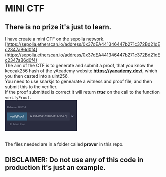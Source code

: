 # MINI CTF
## There is no prize it's just to learn.
I have create a mini CTF on the sepolia network.<br>
[https://sepolia.etherscan.io/address/0x37dEA441346447b271c372Bd21dEc2347aB6d0f4](https://sepolia.etherscan.io/address/0x37dEA441346447b271c372Bd21dEc2347aB6d0f4)<br>
The aim of the CTF is to generate and submit a proof, that you know the keccak256 hash of the yAcademy website **https://yacademy.dev/**, which you then casted into a uint256.<br>
You need to use snarkjs to genearate a witness and proof file, and then submit this to the verifier.<br>
If the proof submitted is correct it will return ***true*** on the call to the function `verifyProof`.<br>
![It Worked](itworked.png)<br><br>

The files needed are in a folder called **prover** in this repo.


## DISCLAIMER: Do not use any of this code in production it's just an example.
